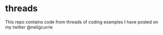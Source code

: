 
# threads

This repo contains code from threads of coding examples I have posted on my twitter @neilgcurrie
